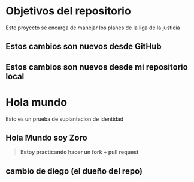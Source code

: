 # Objetivos del repositorio

Este proyecto se encarga de manejar los planes de la liga de la justicia


## Estos cambios son nuevos desde GitHub
## Estos cambios son nuevos desde mi repositorio local

# Hola mundo
Esto es un prueba de suplantacion de identidad


## Hola Mundo soy Zoro
> **Estoy practicando hacer un fork + pull request**

## cambio de diego (el dueño del repo)
